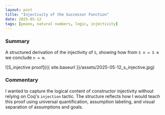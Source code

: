 ```yaml
---
layout: post
title: "Injectivity of the Successor Function"
date: 2025-05-12
tags: [peano, natural numbers, logic, injectivity]
---
```


### Summary

A structured derivation of the injectivity of `S`, showing how from `S n = S m` we conclude `n = m`.

![S_injective proof]({{ site.baseurl }}/assets/2025-05-12_s_injective.jpg)

### Commentary

I wanted to capture the logical content of constructor injectivity without relying on Coq's `injection` tactic. The structure reflects how I would teach this proof using universal quantification, assumption labeling, and visual separation of assumptions and goals.

